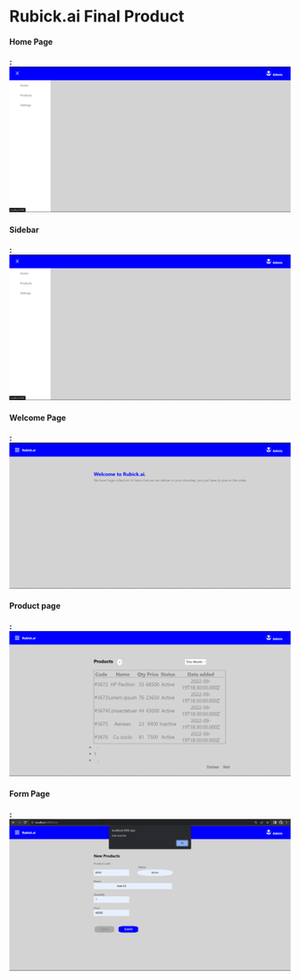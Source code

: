 # Rubick.ai Final Product

<h4>Home Page<h4/>:
<img src="model/Sidebar.png" alt="Home Page">

<h4>Sidebar<h4/>:
<img src="model/Sidebar.png" alt="Sidebar Page">

<h4>Welcome Page<h4/>:
<img src="model/Welcome.png" alt="Welcome Page">

<h4>Product page<h4/>:
<img src="model/Prodcuts.png" alt="Product Page">

<h4>Form Page<h4/>:
<img src="model/Form.png" alt="Form Page">

